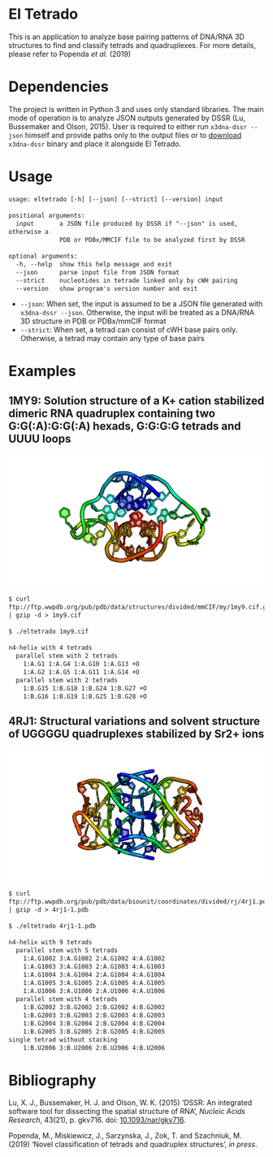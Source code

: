 # El Tetrado

This is an application to analyze base pairing patterns of DNA/RNA 3D
structures to find and classify tetrads and quadruplexes. For more
details, please refer to Popenda *et al.* (2019)

# Dependencies

The project is written in Python 3 and uses only standard libraries. The
main mode of operation is to analyze JSON outputs generated by DSSR (Lu,
Bussemaker and Olson, 2015). User is required to either run `x3dna-dssr
--json` himself and provide paths only to the output files or to
[download](http://forum.x3dna.org/site-announcements/download-instructions/)
`x3dna-dssr` binary and place it alongside El Tetrado.

# Usage

    usage: eltetrado [-h] [--json] [--strict] [--version] input
    
    positional arguments:
      input       a JSON file produced by DSSR if "--json" is used, otherwise a
                  PDB or PDBx/MMCIF file to be analyzed first by DSSR
    
    optional arguments:
      -h, --help  show this help message and exit
      --json      parse input file from JSON format
      --strict    nucleotides in tetrade linked only by cWH pairing
      --version   show program's version number and exit

  - `--json`: When set, the input is assumed to be a JSON file generated
    with `x3dna-dssr --json`. Otherwise, the input will be treated as a
    DNA/RNA 3D structure in PDB or PDBx/mmCIF format
  - `--strict`: When set, a tetrad can consist of cWH base pairs only.
    Otherwise, a tetrad may contain any type of base
pairs

# Examples

## 1MY9: Solution structure of a K+ cation stabilized dimeric RNA quadruplex containing two G:G(:A):G:G(:A) hexads, G:G:G:G tetrads and UUUU loops

![](1MY9.png)

    $ curl ftp://ftp.wwpdb.org/pub/pdb/data/structures/divided/mmCIF/my/1my9.cif.gz | gzip -d > 1my9.cif
    
    $ ./eltetrado 1my9.cif
    
    n4-helix with 4 tetrads
      parallel stem with 2 tetrads
        1:A.G1 1:A.G4 1:A.G10 1:A.G13 +O
        1:A.G2 1:A.G5 1:A.G11 1:A.G14 +O
      parallel stem with 2 tetrads
        1:B.G15 1:B.G18 1:B.G24 1:B.G27 +O
        1:B.G16 1:B.G19 1:B.G25 1:B.G28 +O

## 4RJ1: Structural variations and solvent structure of UGGGGU quadruplexes stabilized by Sr2+ ions

![](4RJ1.png)

    $ curl ftp://ftp.wwpdb.org/pub/pdb/data/biounit/coordinates/divided/rj/4rj1.pdb1.gz | gzip -d > 4rj1-1.pdb
    
    $ ./eltetrado 4rj1-1.pdb
    
    n4-helix with 9 tetrads
      parallel stem with 5 tetrads
        1:A.G1002 3:A.G1002 2:A.G1002 4:A.G1002
        1:A.G1003 3:A.G1003 2:A.G1003 4:A.G1003
        1:A.G1004 3:A.G1004 2:A.G1004 4:A.G1004
        1:A.G1005 3:A.G1005 2:A.G1005 4:A.G1005
        1:A.U1006 3:A.U1006 2:A.U1006 4:A.U1006
      parallel stem with 4 tetrads
        1:B.G2002 3:B.G2002 2:B.G2002 4:B.G2002
        1:B.G2003 3:B.G2003 2:B.G2003 4:B.G2003
        1:B.G2004 3:B.G2004 2:B.G2004 4:B.G2004
        1:B.G2005 3:B.G2005 2:B.G2005 4:B.G2005
    single tetrad without stacking
        1:B.U2006 3:B.U2006 2:B.U2006 4:B.U2006

# Bibliography

<div id="refs" class="references">

<div id="ref-Lu2015">

Lu, X. J., Bussemaker, H. J. and Olson, W. K. (2015) ‘DSSR: An
integrated software tool for dissecting the spatial structure of RNA’,
*Nucleic Acids Research*, 43(21), p. gkv716. doi:
[10.1093/nar/gkv716](https://doi.org/10.1093/nar/gkv716).

</div>

<div id="ref-Popenda2019">

Popenda, M., Miskiewicz, J., Sarzynska, J., Zok, T. and Szachniuk, M.
(2019) ‘Novel classification of tetrads and quadruplex structures’, *in
press*.

</div>

</div>
